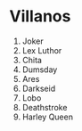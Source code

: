 # Villanos
1. Joker
2. Lex Luthor
3. Chita
4. Dumsday
5. Ares
6. Darkseid
7. Lobo
8. Deathstroke
9. Harley Queen